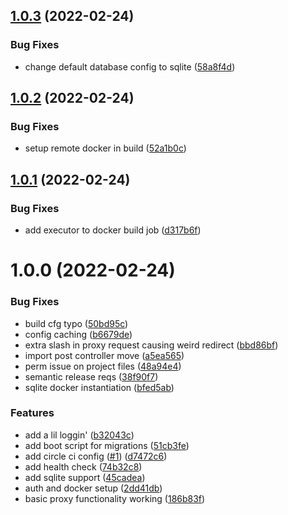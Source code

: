 ## [1.0.3](https://github.com/chaseconey/auth0-proxy/compare/1.0.2...1.0.3) (2022-02-24)


### Bug Fixes

* change default database config to sqlite ([58a8f4d](https://github.com/chaseconey/auth0-proxy/commit/58a8f4d03821956b50cd7cb8f4f6ff60bdf782ee))

## [1.0.2](https://github.com/chaseconey/auth0-proxy/compare/1.0.1...1.0.2) (2022-02-24)


### Bug Fixes

* setup remote docker in build ([52a1b0c](https://github.com/chaseconey/auth0-proxy/commit/52a1b0cc3bb1474d810cd30c6967fdfe6ee67422))

## [1.0.1](https://github.com/chaseconey/auth0-proxy/compare/1.0.0...1.0.1) (2022-02-24)


### Bug Fixes

* add executor to docker build job ([d317b6f](https://github.com/chaseconey/auth0-proxy/commit/d317b6f43be10c2a1c6fe4967aa67147dc1f522f))

# 1.0.0 (2022-02-24)


### Bug Fixes

* build cfg typo ([50bd95c](https://github.com/chaseconey/auth0-proxy/commit/50bd95c774e163d0971a839bd1c9b4ae9ee3aedc))
* config caching ([b6679de](https://github.com/chaseconey/auth0-proxy/commit/b6679deeafe6de48c7d1c8be43227bd2a1c2320b))
* extra slash in proxy request causing weird redirect ([bbd86bf](https://github.com/chaseconey/auth0-proxy/commit/bbd86bf274c9095453e11213c886f43278c259ba))
* import post controller move ([a5ea565](https://github.com/chaseconey/auth0-proxy/commit/a5ea565d564ce21800d132661ab0a843a492de48))
* perm issue on project files ([48a94e4](https://github.com/chaseconey/auth0-proxy/commit/48a94e4fe361a4cae0884c45157a3775ab5a9166))
* semantic release reqs ([38f90f7](https://github.com/chaseconey/auth0-proxy/commit/38f90f7a0dfccb8725aa89126c1d68f7442e8996))
* sqlite docker instantiation ([bfed5ab](https://github.com/chaseconey/auth0-proxy/commit/bfed5ab817ce7af0070e1daa5cdf56b4afee39c8))


### Features

* add a lil loggin' ([b32043c](https://github.com/chaseconey/auth0-proxy/commit/b32043ce577a93f40c48663f04d2fad66c804ea6))
* add boot script for migrations ([51cb3fe](https://github.com/chaseconey/auth0-proxy/commit/51cb3fe496633f73774d716f2eb03afb28cc5c66))
* add circle ci config ([#1](https://github.com/chaseconey/auth0-proxy/issues/1)) ([d7472c6](https://github.com/chaseconey/auth0-proxy/commit/d7472c668c32f6d8d162c47a7eabbdacc3fd1683))
* add health check ([74b32c8](https://github.com/chaseconey/auth0-proxy/commit/74b32c88138c0f633ae51337009e94a218e17d3b))
* add sqlite support ([45cadea](https://github.com/chaseconey/auth0-proxy/commit/45cadea66d7927ce08d1a51b6f9f7a06fc27bdf0))
* auth and docker setup ([2dd41db](https://github.com/chaseconey/auth0-proxy/commit/2dd41dbad08e2b43eca9b5928877f6a8bfdc261f))
* basic proxy functionality working ([186b83f](https://github.com/chaseconey/auth0-proxy/commit/186b83f819c24bcb0aadd0e92901112126c98dd2))
